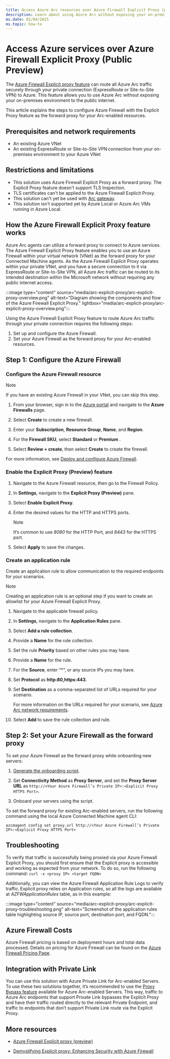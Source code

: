 ```yaml
---
title: Access Azure Arc resources over Azure Firewall Explicit Proxy (public preview)
description: Learn about using Azure Arc without exposing your on-premises environment to the public internet.
ms.date: 02/04/2025
ms.topic: how-to
---
```


# Access Azure services over Azure Firewall Explicit Proxy (Public Preview)

The [Azure Firewall Explicit proxy feature](/azure/firewall/explicit-proxy) can route all Azure Arc traffic securely through your private connection (ExpressRoute or Site-to-Site VPN) to Azure. This feature allows you to use Azure Arc without exposing your on-premises environment to the public internet.

This article explains the steps to configure Azure Firewall with the Explicit Proxy feature as the forward proxy for your Arc-enabled resources.

## Prerequisites and network requirements

- An existing Azure VNet 
- An existing ExpressRoute or Site-to-Site VPN connection from your on-premises environment to your Azure VNet 

## Restrictions and limitations

- This solution uses Azure Firewall Explicit Proxy as a forward proxy. The Explicit Proxy feature doesn't support TLS Inspection.
- TLS certificates can't be applied to the Azure Firewall Explicit Proxy.
- This solution can't yet be used with [Arc gateway](arc-gateway.md).
- This solution isn't supported yet by Azure Local or Azure Arc VMs running in Azure Local.

## How the Azure Firewall Explicit Proxy feature works

Azure Arc agents can utilize a forward proxy to connect to Azure services. The Azure Firewall Explicit Proxy feature enables you to use an Azure Firewall within your virtual network (VNet) as the forward proxy for your Connected Machine agents. As the Azure Firewall Explicit Proxy operates within your private VNet, and you have a secure connection to it via ExpressRoute or Site-to-Site VPN, all Azure Arc traffic can be routed to its intended destination within the Microsoft network without requiring any public internet access.

:::image type="content" source="media/arc-explicit-proxy/arc-explicit-proxy-overview.png" alt-text="Diagram showing the components and flow of the Azure Firewall Explicit Proxy." lightbox="media/arc-explicit-proxy/arc-explicit-proxy-overview.png":::

Using the Azure Firewall Explicit Proxy feature to route Azure Arc traffic through your private connection requires the following steps:

1. Set up and configure the Azure Firewall.
1. Set your Azure Firewall as the forward proxy for your Arc-enabled resources.

## Step 1: Configure the Azure Firewall

### Configure the Azure Firewall resource

> [!NOTE]
> If you have an existing Azure Firewall in your VNet, you can skip this step.
> 

1. From your browser, sign in to the [Azure portal](https://portal.azure.com/) and navigate to the **Azure Firewalls** page.

1. Select **Create** to create a new firewall.

1. Enter your **Subscription**, **Resource Group**, **Name**, and **Region**.

1. For the **Firewall SKU**, select **Standard** or **Premium** .

1. Select **Review + create**, then select **Create** to create the firewall.

For more information, see [Deploy and configure Azure Firewall](/azure/firewall/deploy-firewall-basic-portal-policy).

### Enable the Explicit Proxy (Preview) feature

1. Navigate to the Azure Firewall resource, then go to the Firewall Policy.

1. In **Settings**, navigate to the **Explicit Proxy (Preview)** pane. 

1. Select **Enable Explicit Proxy**.  

1. Enter the desired values for the HTTP and HTTPS ports.

    > [!NOTE]
    > It’s common to use *8080* for the HTTP Port, and *8443* for the HTTPS port.

1. Select **Apply** to save the changes.  

### Create an application rule

Create an application rule to allow communication to the required endpoints for your scenarios.

> [!NOTE]
> Creating an application rule is an optional step if you want to create an allowlist for your Azure Firewall Explicit Proxy.   
> 

1. Navigate to the applicable firewall policy.  

1. In **Settings**, navigate to the **Application Rules** pane.  

1. Select **Add a rule collection**.  

1. Provide a **Name** for the rule collection. 

1. Set the rule **Priority** based on other rules you may have. 

1. Provide a **Name** for the rule. 

1. For the **Source**, enter “*”, or any source IPs you may have. 

1. Set **Protocol** as **http:80,https:443**.  

1. Set **Destination** as a comma-separated list of URLs required for your scenario.
    
    For more information on the URLs required for your scenario, see [Azure Arc network requirements](/azure/azure-arc/network-requirements-consolidated?tabs=azure-cloud).    

1. Select **Add** to save the rule collection and rule.  


## Step 2: Set your Azure Firewall as the forward proxy

To set your Azure Firewall as the forward proxy while onboarding new servers:

1. [Generate the onboarding script](/azure/azure-arc/servers/onboard-portal).

1. Set **Connectivity Method** as **Proxy Server**, and set the **Proxy Server URL** as `http://<Your Azure Firewall’s Private IP>:<Explicit Proxy HTTPS Port>`.

1. Onboard your servers using the script.

To set the forward proxy for existing Arc-enabled servers, run the following command using the local Azure Connected Machine agent CLI:

`azcmagent config set proxy.url http://<Your Azure Firewall’s Private IP>:<Explicit Proxy HTTPS Port>`

## Troubleshooting

To verify that traffic is successfully being proxied via your Azure Firewall Explicit Proxy, you should first ensure that the Explicit proxy is accessible and working as expected from your network. To do so, run the following command: `curl -x <proxy IP> <target FQDN>`  

Additionally, you can view the Azure Firewall Application Rule Logs to verify traffic. Explicit proxy relies on Application rules, so all the logs are available at *AZFWApplicationRules* table, as in this example:

:::image type="content" source="media/arc-explicit-proxy/arc-explicit-proxy-troubleshooting.png" alt-text="Screenshot of the application rules table highlighting source IP, source port, destination port, and FQDN.":::

## Azure Firewall Costs 

Azure Firewall pricing is based on deployment hours and total data processed. Details on pricing for Azure Firewall can be found on the [Azure Firewall Pricing Page](https://azure.microsoft.com/pricing/details/azure-firewall/?msockid=1c55508c2bbf693b0bf545c52ad26864). 

## Integration with Private Link  

You can use this solution with Azure Private Link for Arc-enabled Servers. To use these two solutions together, it’s recommended to use the [Proxy Bypass feature](/azure/azure-arc/servers/manage-agent?tabs=windows) available for Azure Arc-enabled Servers. This way, traffic to Azure Arc endpoints that support Private Link bypasses the Explicit Proxy and have their traffic routed directly to the relevant Private Endpoint, and traffic to endpoints that don’t support Private Link route via the Explicit Proxy.

## More resources

- [Azure Firewall Explicit proxy (preview)](/azure/firewall/explicit-proxy) 

- [Demystifying Explicit proxy: Enhancing Security with Azure Firewall](https://techcommunity.microsoft.com/blog/azurenetworksecurityblog/demystifying-explicit-proxy-enhancing-security-with-azure-firewall/3873445) 


